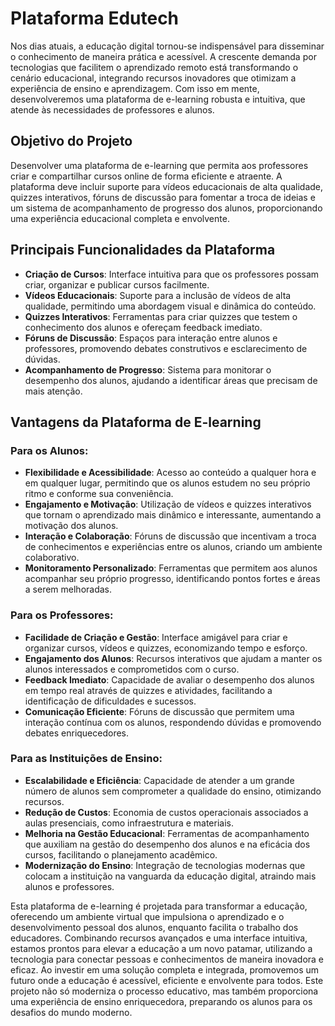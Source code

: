 # Plataforma Edutech

Nos dias atuais, a educação digital tornou-se indispensável para disseminar o conhecimento de maneira prática e acessível. A crescente demanda por tecnologias que facilitem o aprendizado remoto está transformando o cenário educacional, integrando recursos inovadores que otimizam a experiência de ensino e aprendizagem. Com isso em mente, desenvolveremos uma plataforma de e-learning robusta e intuitiva, que atende às necessidades de professores e alunos.

## Objetivo do Projeto

Desenvolver uma plataforma de e-learning que permita aos professores criar e compartilhar cursos online de forma eficiente e atraente. A plataforma deve incluir suporte para vídeos educacionais de alta qualidade, quizzes interativos, fóruns de discussão para fomentar a troca de ideias e um sistema de acompanhamento de progresso dos alunos, proporcionando uma experiência educacional completa e envolvente.

## Principais Funcionalidades da Plataforma
- **Criação de Cursos**: Interface intuitiva para que os professores possam criar, organizar e publicar cursos facilmente.
- **Vídeos Educacionais**: Suporte para a inclusão de vídeos de alta qualidade, permitindo uma abordagem visual e dinâmica do conteúdo.
- **Quizzes Interativos**: Ferramentas para criar quizzes que testem o conhecimento dos alunos e ofereçam feedback imediato.
- **Fóruns de Discussão**: Espaços para interação entre alunos e professores, promovendo debates construtivos e esclarecimento de dúvidas.
- **Acompanhamento de Progresso**: Sistema para monitorar o desempenho dos alunos, ajudando a identificar áreas que precisam de mais atenção.

## Vantagens da Plataforma de E-learning

### Para os Alunos:

- **Flexibilidade e Acessibilidade**: Acesso ao conteúdo a qualquer hora e em qualquer lugar, permitindo que os alunos estudem no seu próprio ritmo e conforme sua conveniência.
- **Engajamento e Motivação**: Utilização de vídeos e quizzes interativos que tornam o aprendizado mais dinâmico e interessante, aumentando a motivação dos alunos.
- **Interação e Colaboração**: Fóruns de discussão que incentivam a troca de conhecimentos e experiências entre os alunos, criando um ambiente colaborativo.
- **Monitoramento Personalizado**: Ferramentas que permitem aos alunos acompanhar seu próprio progresso, identificando pontos fortes e áreas a serem melhoradas.

### Para os Professores:

- **Facilidade de Criação e Gestão**: Interface amigável para criar e organizar cursos, vídeos e quizzes, economizando tempo e esforço.
- **Engajamento dos Alunos**: Recursos interativos que ajudam a manter os alunos interessados e comprometidos com o curso.
- **Feedback Imediato**: Capacidade de avaliar o desempenho dos alunos em tempo real através de quizzes e atividades, facilitando a identificação de dificuldades e sucessos.
- **Comunicação Eficiente**: Fóruns de discussão que permitem uma interação contínua com os alunos, respondendo dúvidas e promovendo debates enriquecedores.

### Para as Instituições de Ensino:

- **Escalabilidade e Eficiência**: Capacidade de atender a um grande número de alunos sem comprometer a qualidade do ensino, otimizando recursos.
- **Redução de Custos**: Economia de custos operacionais associados a aulas presenciais, como infraestrutura e materiais.
- **Melhoria na Gestão Educacional**: Ferramentas de acompanhamento que auxiliam na gestão do desempenho dos alunos e na eficácia dos cursos, facilitando o planejamento acadêmico.
- **Modernização do Ensino**: Integração de tecnologias modernas que colocam a instituição na vanguarda da educação digital, atraindo mais alunos e professores.

Esta plataforma de e-learning é projetada para transformar a educação, oferecendo um ambiente virtual que impulsiona o aprendizado e o desenvolvimento pessoal dos alunos, enquanto facilita o trabalho dos educadores. Combinando recursos avançados e uma interface intuitiva, estamos prontos para elevar a educação a um novo patamar, utilizando a tecnologia para conectar pessoas e conhecimentos de maneira inovadora e eficaz. Ao investir em uma solução completa e integrada, promovemos um futuro onde a educação é acessível, eficiente e envolvente para todos. Este projeto não só moderniza o processo educativo, mas também proporciona uma experiência de ensino enriquecedora, preparando os alunos para os desafios do mundo moderno.
